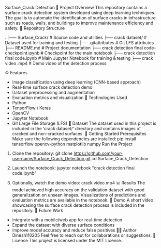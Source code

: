 Surface_Crack Detection
📌 Project Overview
This repository contains a surface crack detection system developed using deep learning techniques. The goal is to automate the identification of surface cracks in infrastructure such as roads, walls, and buildings to improve maintenance efficiency and safety.
📁 Repository Structure

.
├── Surface_Crack/                           # Source code and utilities
├── crack dataset/                           # Dataset used for training and testing
├── .gitattributes                           # Git LFS attributes
├── README.md                                # Project documentation
├── crack detection final code-checkpoint.ipynb  # Checkpoint for the main notebook
├── crack detection final code.ipynb         # Main Jupyter Notebook for training & testing
├── crack video .mp4                         # Demo video of the detection process

⚙️ Features
- Image classification using deep learning (CNN-based approach)
- Real-time surface crack detection demo
- Dataset preprocessing and augmentation
- Evaluation metrics and visualization
🧠 Technologies Used
- Python
- TensorFlow / Keras
- OpenCV
- Jupyter Notebook
- Git Large File Storage (LFS)
📂 Dataset
The dataset used in this project is included in the 'crack dataset/' directory and contains images of cracked and non-cracked surfaces.
🚀 Getting Started
Prerequisites
Make sure the following dependencies are installed:
pip install tensorflow opencv-python matplotlib numpy
Run the Project
1. Clone the repository:
git clone https://github.com/your-username/Surface_Crack_Detection.git
cd Surface_Crack_Detection

2. Launch the notebook:
jupyter notebook "crack detection final code.ipynb"

3. Optionally, watch the demo video: crack video.mp4
📊 Results
The model achieved high accuracy on the validation dataset with good generalization on unseen images. Visualizations of predictions and evaluation metrics are available in the notebook.
🎥 Demo
A short video showcasing the surface crack detection process is included in the repository.
📌 Future Work
- Integrate with a mobile/web app for real-time detection
- Expand the dataset with diverse surface conditions
- Improve model accuracy and reduce false positives
🙋‍♂️ Author
Dinesh110205
Feel free to reach out for collaborations or suggestions.
📄 License
This project is licensed under the MIT License.
